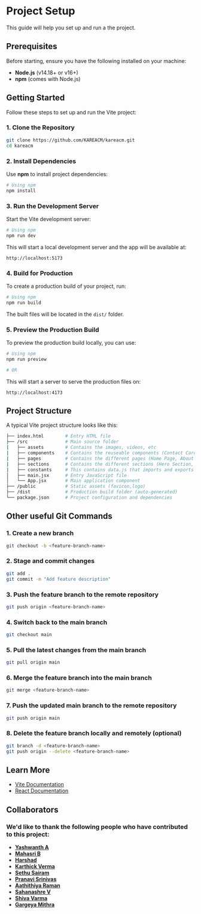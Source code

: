 # Project Setup

This guide will help you set up and run a the project.

## Prerequisites

Before starting, ensure you have the following installed on your machine:

- **Node.js** (v14.18+ or v16+)
- **npm** (comes with Node.js)

## Getting Started

Follow these steps to set up and run the Vite project:

### 1. Clone the Repository

```bash
git clone https://github.com/KAREACM/kareacm.git
cd kareacm
```
### 2. Install Dependencies

Use **npm** to install project dependencies:

```bash
# Using npm
npm install
```

### 3. Run the Development Server

Start the Vite development server:

```bash
# Using npm
npm run dev
```

This will start a local development server and the app will be available at:

```
http://localhost:5173
```

### 4. Build for Production

To create a production build of your project, run:

```bash
# Using npm
npm run build

```

The built files will be located in the `dist/` folder.

### 5. Preview the Production Build

To preview the production build locally, you can use:

```bash
# Using npm
npm run preview

# OR

```

This will start a server to serve the production files on:

```
http://localhost:4173
```

## Project Structure

A typical Vite project structure looks like this:

```bash
├── index.html        # Entry HTML file
├── /src              # Main source folder
|   ├── assets        # Contains the images, videos, etc
|   ├── components    # Contains the reuseable components (Contact Card, Navbar,Footer)
|   ├── pages         # Contains the different pages (Home Page, About Page)
|   ├── sections      # Contains the different sections (Hero Section, Profile Section)
|   ├── constants     # This contains data.js that imports and exports all data as arrays of objects to organize team members, events, projects, and more
│   ├── main.jsx      # Entry JavaScript file
│   └── App.jsx       # Main application component
├── /public           # Static assets (favicon,logo)
├── /dist             # Production build folder (auto-generated)
└── package.json      # Project configuration and dependencies
```

## Other useful Git Commands 

### 1. Create a new branch
```bash
git checkout -b <feature-branch-name>
```

### 2. Stage and commit changes
```bash
git add .
git commit -m "Add feature description"
```

### 3. Push the feature branch to the remote repository
```bash
git push origin <feature-branch-name>
```

### 4. Switch back to the main branch
```bash
git checkout main
```

### 5. Pull the latest changes from the main branch
```bash
git pull origin main
```

### 6. Merge the feature branch into the main branch
```bash
git merge <feature-branch-name>
```

### 7. Push the updated main branch to the remote repository
```bash
git push origin main
```

### 8. Delete the feature branch locally and remotely (optional)
```bash
git branch -d <feature-branch-name>
git push origin --delete <feature-branch-name>
```


## Learn More

- [Vite Documentation](https://vitejs.dev/guide/)
- [React Documentation](https://reactjs.org/docs/getting-started.html)

## Collaborators

### We'd like to thank the following people who have contributed to this project:

- **[Yashwanth A](https://github.com/yash27007)**
- **[Mahasri B](https://github.com/Mahasri-B)**
- **[Harshad ](https://github.com/imvsharshad)**
- **[Karthick Verma ](https://github.com/Varma0099)**
- **[Sethu Sairam ](https://github.com/setusairam)**
- **[Pranavi Srinivas ](https://github.com/kannapranavi15)**
- **[Aathithiya Raman ](https://github.com/athithyaramaa1)**
- **[Sahanashre V](https://github.com/Sahanashre-V)**
- **[Shiva Varma](https://github.com/varmashiva)**
- **[Gargeya Mithra](https://github.com/GARGEYAMITHRA)**

